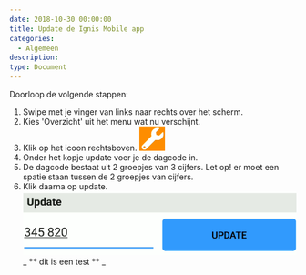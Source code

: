 ```yaml
---
date: 2018-10-30 00:00:00
title: Update de Ignis Mobile app
categories:
  - Algemeen
description:
type: Document
---
```


Doorloop de volgende stappen:

1. Swipe met je vinger van links naar rechts over het scherm.
2. Kies 'Overzicht' uit het menu wat nu verschijnt.
3. Klik op het icoon rechtsboven. ![](/images/2018-10-30-09-22-42.png)
4. Onder het kopje update voer je de dagcode in.
5. De dagcode bestaat uit 2 groepjes van 3 cijfers. Let op! er moet een spatie staan tussen de 2 groepjes van cijfers.
6. Klik daarna op update.  ![](/images/2018-10-30-09-11-03.png)
_ ** dit is een test ** _